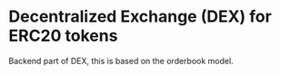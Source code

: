 # Decentralized Exchange (DEX) for ERC20 tokens

Backend part of DEX, this is based on the orderbook model. 
